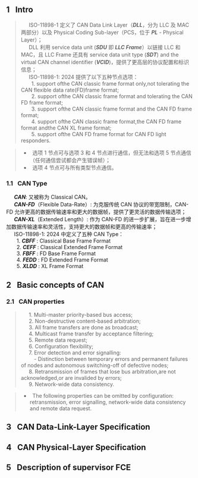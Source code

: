 ## 1 &#8194;Intro

>&#8194;&#8195;ISO-11898-1 定义了 CAN Data Link Layer（***DLL***，分为 LLC 及 MAC 两部分）以及 Physical Coding Sub-layer（PCS，位于 ***PL*** - Physical Layer）；  
&#8194;&#8195;DLL 利用 service data unit (***SDU*** 即 ***LLC Frame***）以链接 LLC 和 MAC，且 LLC Frame 还具有 service data unit type (***SDT***) and the virtual CAN
channel identifier (***VCID***)，提供了更高层的协议配置和标识信息；  
&#8194;&#8195;ISO-11898-1: 2024 提供了以下五种节点选项：  
&#8194;&#8194;&#8195;1. support ofthe CAN classic frame format only,not tolerating the CAN flexible data rate(FD)frame format;  
&#8194;&#8194;&#8195;2. support ofthe CAN classic frame format and tolerating the CAN FD frame format;  
&#8194;&#8194;&#8195;3. support ofthe CAN classic frame format and the CAN FD frame format;  
&#8194;&#8194;&#8195;4. support ofthe CAN classic frame format,the CAN FD frame format andthe CAN XL frame format;  
&#8194;&#8194;&#8195;5. support ofthe CAN FD frame format for CAN FD light responders.

>* &#8194;选项 1 节点可与选项 3 和 4 节点进行通信，但无法和选项 5 节点通信（任何通信尝试都会产生错误帧）；
>* &#8194;选项 4 节点可与所有类型节点通信。

### 1.1 &#8194;CAN Type

&#8194;&#8195;***CAN***: 又被称为 Classical CAN。  
&#8194;&#8195;***CAN-FD***（Flexible Data-Rate）: 为克服传统 CAN 协议的带宽限制，CAN-FD 允许更高的数据传输速率和更大的数据帧，提供了更灵活的数据传输选项；    
&#8194;&#8195;***CAN-XL***（Extended Length）: 作为 CAN-FD 的进一步扩展，旨在进一步增加数据传输速率和灵活性，支持更大的数据帧和更高的传输速率；  
&#8194;&#8195;ISO-11898-1: 2024 中定义了五种 CAN Type：  
&#8194;&#8194;&#8195;1. ***CBFF*** : Classical Base Frame Format  
&#8194;&#8194;&#8195;2. ***CEFF*** : Classical Extended Frame Format  
&#8194;&#8194;&#8195;3. ***FBFF*** : FD Base Frame Format  
&#8194;&#8194;&#8195;4. ***FEDD*** : FD Extended Frame Format  
&#8194;&#8194;&#8195;5. ***XLDD*** : XL Frame Format  

## 2 &#8194;Basic concepts of CAN

### 2.1 &#8194;CAN properties

>&#8194;&#8195;1. Multi-master priority-based bus access;  
&#8194;&#8195;2. Non-destructive content-based arbitration;  
&#8194;&#8195;3. All frame transfers are done as broadcast;  
&#8194;&#8195;4. Multicast frame transfer by acceptance filtering;  
&#8194;&#8195;5. Remote data request;  
&#8194;&#8195;6. Configuration flexibility;  
&#8194;&#8195;7. Error detection and error signalling:  
>&#8194;&#8195;&#8195;- Distinction between temporary errors and permanent failures of nodes and autonomous switching-off of defective nodes;  
&#8194;&#8195;8. Retransmission of frames that lose bus arbitration,are not acknowledged,or are invalided by errors;  
&#8194;&#8195;9. Network-wide data consistency.

>* &#8194;The following properties can be omitted by configuration: retransmission, error signalling, network-wide data consistency and remote data request. 



## 3 &#8194;CAN Data-Link-Layer Specification

## 4 &#8194;CAN Physical-Layer Specification

## 5 &#8194;Description of supervisor FCE
